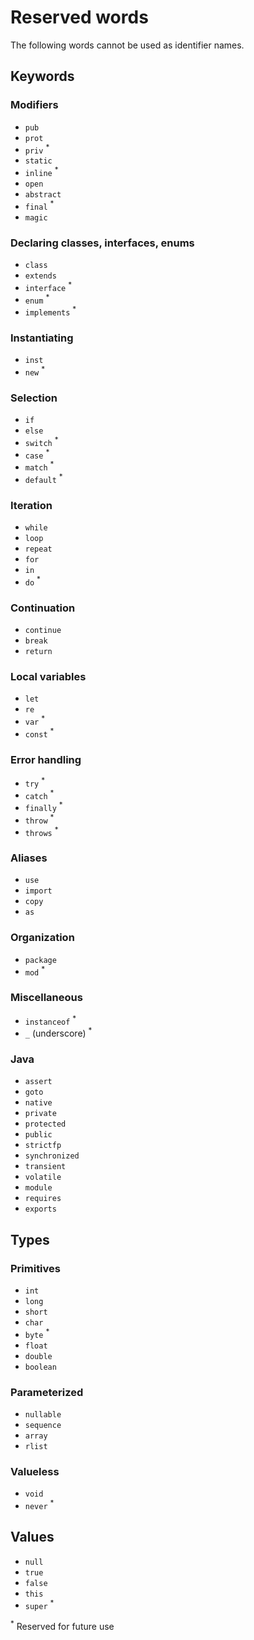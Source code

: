 # Reserved words

The following words cannot be used as identifier names.

## Keywords

### Modifiers

- `pub`
- `prot`
- `priv` <sup>\*</sup>
- `static`
- `inline` <sup>\*</sup>
- `open`
- `abstract`
- `final` <sup>\*</sup>
- `magic`

### Declaring classes, interfaces, enums

- `class`
- `extends`
- `interface` <sup>\*</sup>
- `enum` <sup>\*</sup>
- `implements` <sup>\*</sup>

### Instantiating

- `inst`
- `new` <sup>\*</sup>

### Selection

- `if`
- `else`
- `switch` <sup>\*</sup>
- `case` <sup>\*</sup>
- `match` <sup>\*</sup>
- `default` <sup>\*</sup>

### Iteration

- `while`
- `loop`
- `repeat`
- `for`
- `in`
- `do` <sup>\*</sup>

### Continuation

- `continue`
- `break`
- `return`

### Local variables

- `let`
- `re`
- `var` <sup>\*</sup>
- `const` <sup>\*</sup>

### Error handling

- `try` <sup>\*</sup>
- `catch` <sup>\*</sup>
- `finally` <sup>\*</sup>
- `throw` <sup>\*</sup>
- `throws` <sup>\*</sup>

### Aliases

- `use`
- `import`
- `copy`
- `as`

### Organization

- `package`
- `mod` <sup>\*</sup>

### Miscellaneous

- `instanceof` <sup>\*</sup>
- `_` (underscore) <sup>\*</sup>

### Java

- `assert`
- `goto`
- `native`
- `private`
- `protected`
- `public`
- `strictfp`
- `synchronized`
- `transient`
- `volatile`
- `module`
- `requires`
- `exports`

## Types

### Primitives

- `int`
- `long`
- `short`
- `char`
- `byte` <sup>\*</sup>
- `float`
- `double`
- `boolean`

### Parameterized

- `nullable`
- `sequence`
- `array`
- `rlist`

### Valueless

- `void`
- `never` <sup>\*</sup>

## Values

- `null`
- `true`
- `false`
- `this`
- `super` <sup>\*</sup>

<sup>\*</sup> Reserved for future use
